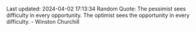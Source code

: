 Last updated: 2024-04-02 17:13:34
Random Quote: The pessimist sees difficulty in every opportunity. The optimist sees the opportunity in every difficulty. - Winston Churchill